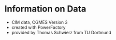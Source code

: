 # Information on Data

- CIM data, CGMES Version 3
- created with PowerFactory
- provided by Thomas Schwierz from TU Dortmund
